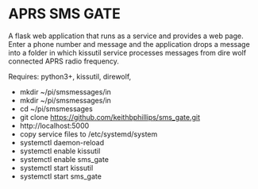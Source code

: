 # APRS SMS GATE

A flask web application that runs as a service and provides a web page.  Enter a phone number and message and the application drops a message into a folder in which kissutil service processes messages from dire wolf connected APRS radio frequency.

Requires: python3+, kissutil, direwolf,

- mkdir ~/pi/smsmessages/in
- mkdir ~/pi/smsmessages/in
- cd ~/pi/smsmessages
- git clone https://github.com/keithbphillips/sms_gate.git
- http://localhost:5000
- copy service files to /etc/systemd/system
- systemctl daemon-reload
- systemctl enable kissutil
- systemctl enable sms_gate
- systemctl start kissutil
- systemctl start sms_gate
